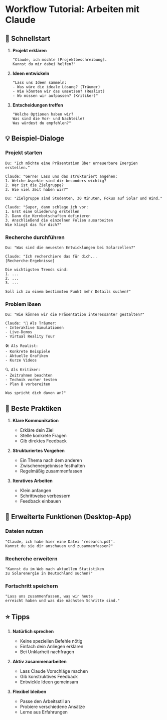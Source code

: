 # Workflow Tutorial: Arbeiten mit Claude

## 🚀 Schnellstart

1. **Projekt erklären**
   ```
   "Claude, ich möchte [Projektbeschreibung]. 
   Kannst du mir dabei helfen?"
   ```

2. **Ideen entwickeln**
   ```
   "Lass uns Ideen sammeln:
   - Was wäre die ideale Lösung? (Träumer)
   - Wie könnten wir das umsetzen? (Realist)
   - Wo müssen wir aufpassen? (Kritiker)"
   ```

3. **Entscheidungen treffen**
   ```
   "Welche Optionen haben wir?
   Was sind die Vor- und Nachteile?
   Was würdest du empfehlen?"
   ```

## 💡 Beispiel-Dialoge

### Projekt starten
```
Du: "Ich möchte eine Präsentation über erneuerbare Energien erstellen."

Claude: "Gerne! Lass uns das strukturiert angehen:
1. Welche Aspekte sind dir besonders wichtig?
2. Wer ist die Zielgruppe?
3. Wie viel Zeit haben wir?"

Du: "Zielgruppe sind Studenten, 30 Minuten, Fokus auf Solar und Wind."

Claude: "Super, dann schlage ich vor:
1. Erst eine Gliederung erstellen
2. Dann die Kernbotschaften definieren
3. Anschließend die einzelnen Folien ausarbeiten
Wie klingt das für dich?"
```

### Recherche durchführen
```
Du: "Was sind die neuesten Entwicklungen bei Solarzellen?"

Claude: "Ich recherchiere das für dich...
[Recherche-Ergebnisse]

Die wichtigsten Trends sind:
1. ...
2. ...
3. ...

Soll ich zu einem bestimmten Punkt mehr Details suchen?"
```

### Problem lösen
```
Du: "Wie können wir die Präsentation interessanter gestalten?"

Claude: "🔮 Als Träumer:
- Interaktive Simulationen
- Live-Demos
- Virtual Reality Tour

🛠️ Als Realist:
- Konkrete Beispiele
- Aktuelle Grafiken
- Kurze Videos

🔍 Als Kritiker:
- Zeitrahmen beachten
- Technik vorher testen
- Plan B vorbereiten

Was spricht dich davon an?"
```

## 🌟 Beste Praktiken

1. **Klare Kommunikation**
   - Erkläre dein Ziel
   - Stelle konkrete Fragen
   - Gib direktes Feedback

2. **Strukturiertes Vorgehen**
   - Ein Thema nach dem anderen
   - Zwischenergebnisse festhalten
   - Regelmäßig zusammenfassen

3. **Iteratives Arbeiten**
   - Klein anfangen
   - Schrittweise verbessern
   - Feedback einbauen

## 💪 Erweiterte Funktionen (Desktop-App)

### Dateien nutzen
```
"Claude, ich habe hier eine Datei 'research.pdf'.
Kannst du sie dir anschauen und zusammenfassen?"
```

### Recherche erweitern
```
"Kannst du im Web nach aktuellen Statistiken 
zu Solarenergie in Deutschland suchen?"
```

### Fortschritt speichern
```
"Lass uns zusammenfassen, was wir heute 
erreicht haben und was die nächsten Schritte sind."
```

## ⭐️ Tipps

1. **Natürlich sprechen**
   - Keine speziellen Befehle nötig
   - Einfach dein Anliegen erklären
   - Bei Unklarheit nachfragen

2. **Aktiv zusammenarbeiten**
   - Lass Claude Vorschläge machen
   - Gib konstruktives Feedback
   - Entwickle Ideen gemeinsam

3. **Flexibel bleiben**
   - Passe den Arbeitsstil an
   - Probiere verschiedene Ansätze
   - Lerne aus Erfahrungen
